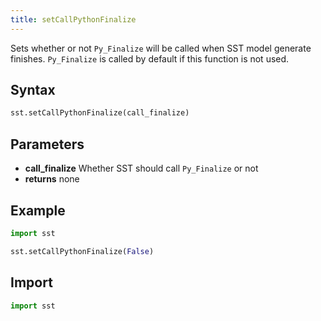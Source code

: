 ```yaml
---
title: setCallPythonFinalize
---
```


Sets whether or not `Py_Finalize` will be called when SST model generate finishes. `Py_Finalize` is called by default if this function is not used.

## Syntax
```python
sst.setCallPythonFinalize(call_finalize)
```

## Parameters
* **call_finalize** Whether SST should call `Py_Finalize` or not
* **returns** none

## Example

```python
import sst

sst.setCallPythonFinalize(False)
```

## Import
```python
import sst
```